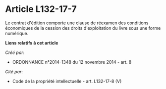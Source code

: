 # Article L132-17-7

Le contrat d'édition comporte une clause de réexamen des conditions économiques de la cession des droits d'exploitation du
livre sous une forme numérique.

**Liens relatifs à cet article**

_Créé par_:

  - ORDONNANCE n°2014-1348 du 12 novembre 2014 - art. 8

_Cité par_:

  - Code de la propriété intellectuelle - art. L132-17-8 (V)
